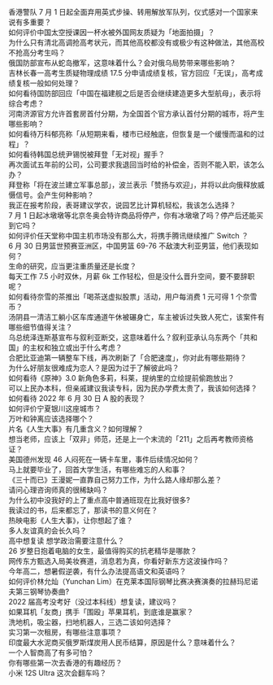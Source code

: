 香港警队 7 月 1 日起全面弃用英式步操、转用解放军队列，仪式感对一个国家来说有多重要？  
如何评价中国太空授课因一杯水被外国网友质疑为「地面拍摄」？  
为什么只有清北高调抢高考状元，而其他高校都没有或极少有这种做法，其他高校不抢高分考生吗？  
俄国防部宣布从蛇岛撤军️，这意味着什么？会对俄乌局势带来哪些影响？  
吉林长春一高考生质疑物理成绩 17.5 分申请成绩复核，官方回应「无误」，高考成绩复核一般如何处理？  
如何看待国防部回应「中国在福建舰之后是否会继续建造更多大型航母」，表示将综合考虑？  
河南济源官方允许首套房首付分期，为全国首个官方承认首付分期的城市，将产生哪些影响？  
如何看待万科郁亮称「从短期来看，楼市已经触底，但恢复是一个缓慢而温和的过程」？  
如何看待韩国总统尹锡悦被拜登「无对视」握手？  
再次面试五年前的公司，公司要求我退回当时给的补偿金，否则不能入职，该怎么办？  
拜登称「将在波兰建立军事总部」，波兰表示「赞扬与欢迎」，并将以此向俄释放威慑信号。会产生何种影响？  
我正在报考阶段，表哥建议学农，说园艺比计算机轻松，我该怎么选择？  
7 月 1 日起冰墩墩等北京冬奥会特许商品将停产，你有冰墩墩了吗？停产后还能买到它吗？  
如何评价任天堂称中国主机市场没有那么大，将携手腾讯继续推广 Switch ？  
6 月 30 日男篮世预赛亚洲区，中国男篮 69-76 不敌澳大利亚男篮，他们表现如何？  
生命的研究，应当更注重质量还是长度？  
每天工作 7.5 小时双休，月薪 6k 工作轻松，但是没什么晋升空间，要不要辞职呢？  
如何看待奈雪的茶推出「喝茶送虚拟股票」活动，用户每消费 1 元可得 1 个奈雪币？  
汤阴县一清洁工躺小区车库通道午休被碾身亡，车主被诉过失致人死亡，该案件有哪些细节值得关注？  
乌总统泽连斯基宣布与叙利亚断交，这意味着什么？叙利亚承认乌东两个「共和国」的主权和独立或出于什么考虑？  
合肥比亚迪第一辆整车下线，再次刷新了「合肥速度」，你对此有哪些期待？  
为什么好朋友很难成为恋人？是因为过于了解彼此吗？  
如何看待《原神》3.0 新角色多莉，科莱，提纳里的立绘提前偷跑放出？  
可以上民办本科，但亲戚建议我读专科，因为民办学费太贵了，我该如何选择？  
如何看待 2022 年 6 月 30 日 A 股的表现？  
如何评价宁夏银川这座城市？  
万叶和钟离应该选择哪个？  
片名《人生大事》有几重含义？如何理解？  
想当老师，应该上「双非」师范，还是上一个末流的「211」之后再考教师资格证？  
美国德州发现 46 人闷死在一辆卡车里，事件后续情况如何？  
马上就要毕业了，回首大学生活，有哪些难忘的人和事？  
《三十而已》王漫妮一直靠自己努力工作，为什么路人缘却那么差？  
请问心理咨询师真的很稀缺吗？  
为什么初中没我好的上了重点高中普通班现在比我好很多?  
我读过的书，后来都忘了，那读书的意义何在？  
热映电影《人生大事》，让你想起了谁？  
多人友谊真的会长久吗？  
高中想复读 想学政治需要注意什么？  
26 岁整日抱着电脑的女生，最值得购买的抗老精华是哪款？  
网传东方甄选入局美妆赛道，消息若为真，你看好新东方这波操作吗？  
今年高二，想暑假逆袭，有什么办法提高语文和英语吗？  
如何评价林允灿（Yunchan Lim）在克莱本国际钢琴比赛决赛演奏的拉赫玛尼诺夫第三钢琴协奏曲?  
2022 届高考没考好（没过本科线）想复读，建议吗？  
如果耳机「友商」携手「围殴」苹果耳机，到底谁是赢家？  
洗地机，吸尘器，扫地机器人，三选二该如何选择？  
实习第一次租房，有哪些注意事项？  
印度最大水泥商买俄罗斯煤炭用人民币结算，原因是什么？意味着什么？  
一个人智商高了有多可怕？  
你有哪些第一次去香港的有趣经历？  
小米 12S Ultra 这次会翻车吗？  
